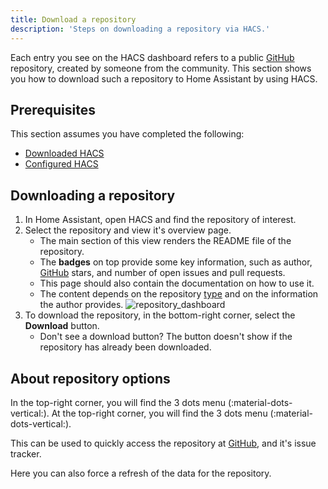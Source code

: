 ```yaml
---
title: Download a repository
description: 'Steps on downloading a repository via HACS.'
---
```


Each entry you see on the HACS dashboard refers to a public [GitHub](https://github.com) repository, created by someone from the community. This section shows you how to download such a repository to Home Assistant by using HACS.

## Prerequisites

This section assumes you have completed the following:

- [Downloaded HACS](/docs/use/download/download.md)
- [Configured HACS](/docs/use/configuration/basic.md)

## Downloading a repository

1. In Home Assistant, open HACS and find the repository of interest.
2. Select the repository and view it's overview page.
    - The main section of this view renders the README file of the repository.
    - The **badges** on top provide some key information, such as author, [GitHub](https://github.com) stars, and number of open issues and pull requests.
    - This page should also contain the documentation on how to use it.
    - The content depends on the repository [type](/docs/use/type/index.md) and on the information the author provides.
    ![repository_dashboard](/assets/images/repository_dashboard.png)
3. To download the repository, in the bottom-right corner, select the **Download** button.
    - Don't see a download button? The button doesn't show if the repository has already been downloaded.

## About repository options
In the top-right corner, you will find the 3 dots menu (:material-dots-vertical:).
At the top-right corner, you will find the 3 dots menu (:material-dots-vertical:).

This can be used to quickly access the repository at [GitHub](https://github.com), and it's issue tracker.

Here you can also force a refresh of the data for the repository.

